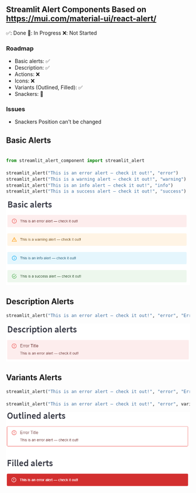 ## **Streamlit Alert Components Based on https://mui.com/material-ui/react-alert/**



✅: Done
🚧: In Progress
❌: Not Started

### **Roadmap**
- Basic alerts: ✅
- Description: ✅
- Actions: ❌
- Icons: ❌
- Variants (Outlined, Filled): ✅
- Snackers: 🚧

### **Issues**
- Snackers Position can't be changed


## **Basic Alerts**
``` py

from streamlit_alert_component import streamlit_alert

streamlit_alert("This is an error alert — check it out!", "error")
streamlit_alert("This is a warning alert — check it out!", "warning")
streamlit_alert("This is an info alert — check it out!", "info")
streamlit_alert("This is a success alert — check it out!", "success")
```
![alt text](../.assets/alert/basic_alerts.png)  



## **Description Alerts**
``` py 
streamlit_alert("This is an error alert — check it out!", "error", "Error Title")
```
![alt text](../.assets/alert/description_alerts.png)  


## **Variants Alerts**
``` py
streamlit_alert("This is an error alert — check it out!", "error", "Error Title", variant="outlined")

streamlit_alert("This is an error alert — check it out!", "error", variant="filled")
```
![alt text](../.assets/alert/variants_alerts.png)  

